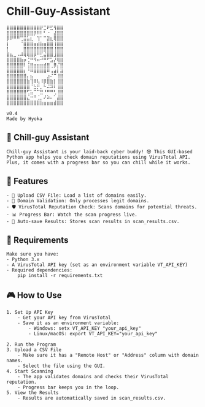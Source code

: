 # Chill-Guy-Assistant

    ⣿⣿⣿⣿⣿⣿⣿⣿⣿⣿⡟⣉⠟⣋⢻⣿⣿
    ⣿⣿⣿⣿⣿⣿⣿⣿⡿⠿⠇⠃⠐⠀⣼⣿⣿
    ⡿⠟⠛⠛⢉⣭⣥⣆⠀⢹⠁⠉⣽⣆⢿⣿⣿
    ⡇⠀⠀⠀⠈⣿⣿⣿⣶⣾⣷⣶⣿⣿⢸⣿⣿
    ⡇⠀⠀⠀⠀⣿⣿⣿⣿⣿⣿⣿⣿⣿⢸⣿⣿
    ⣿⣦⣀⠠⠼⢿⢿⣿⡿⠛⣋⣬⣿⣿⣸⣿⣿
    ⣿⣿⣿⣿⣷⡶⢈⠛⠻⠶⠚⠛⠋⣡⡜⢿⣿
    ⣿⣿⣿⣿⣿⠇⢨⣿⣶⣶⣶⣾⣿⢀⡿⡌⣿
    ⣿⣿⣿⣿⣿⡆⠘⠿⣿⣿⣿⣿⠿⢠⣴⡇⣽
    ⣿⣿⣿⣿⣿⣿⡄⣦⠀⠀⠀⠀⣰⠌⠉⢸⣿
    ⣿⣿⣿⣿⣿⣿⣷⢹⠿⢧⠸⡿⣿⣷⡇⢸⣿
    ⣿⣿⣿⣿⣿⣿⣿⠈⣓⡛⡀⠓⠬⠽⠇⢸⣿
    ⣿⣿⣿⣿⣿⣿⢋⣥⠉⠉⣛⠘⠛⠛⢃⢸⣿
    ⣿⣿⣿⣿⣿⣿⣌⠒⠛⢈⡀⠜⠵⠄⠁⣼⣿
    ⣿⣿⣿⣿⣿⣿⣿⣿⣿⣿⣷⣶⣶⣶⣾⣿⣿

    v0.4
    Made by Hyoka 

## 🌊 Chill-guy Assistant
    
    Chill-guy Assistant is your laid-back cyber buddy! 😎 This GUI-based Python app helps you check domain reputations using VirusTotal API. Plus, it comes with a progress bar so you can chill while it works.
    
## 🚀 Features
    
    - 📂 Upload CSV File: Load a list of domains easily.
    - 🔎 Domain Validation: Only processes legit domains.
    - 🛡️ VirusTotal Reputation Check: Scans domains for potential threats.
    - 📊 Progress Bar: Watch the scan progress live.
    - 💾 Auto-save Results: Stores scan results in scan_results.csv.

## 🔧 Requirements
    Make sure you have:
    - Python 3.x
    - A VirusTotal API key (set as an environment variable VT_API_KEY)
    - Required dependencies:
        pip install -r requirements.txt

## 🎮 How to Use
    
    1. Set Up API Key
        - Get your API key from VirusTotal
        - Save it as an environment variable:
            - Windows: setx VT_API_KEY "your_api_key"
            - Linux/macOS: export VT_API_KEY="your_api_key"
            
    2. Run the Program
    3. Upload a CSV File
        - Make sure it has a "Remote Host" or "Address" column with domain names.
        - Select the file using the GUI.
    4. Start Scanning
        - The app validates domains and checks their VirusTotal reputation.
        - Progress bar keeps you in the loop.
    5. View the Results
        - Results are automatically saved in scan_results.csv.
